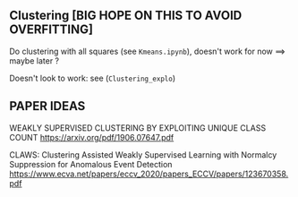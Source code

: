 ## Clustering [BIG HOPE ON THIS TO AVOID OVERFITTING]

Do clustering with all squares (see `Kmeans.ipynb`), doesn't work for now ==> maybe later ?

Doesn't look to work: see (`Clustering_explo`)

## PAPER IDEAS

WEAKLY SUPERVISED CLUSTERING BY EXPLOITING UNIQUE CLASS COUNT
https://arxiv.org/pdf/1906.07647.pdf

CLAWS: Clustering Assisted Weakly Supervised Learning with Normalcy Suppression for Anomalous Event Detection
https://www.ecva.net/papers/eccv_2020/papers_ECCV/papers/123670358.pdf


